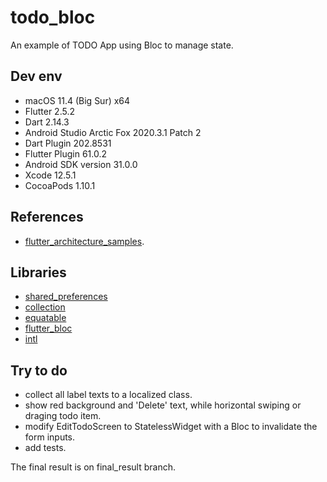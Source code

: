 # todo_bloc

An example of TODO App using Bloc to manage state.

## Dev env

 - macOS 11.4 (Big Sur) x64
 - Flutter 2.5.2
 - Dart 2.14.3
 - Android Studio Arctic Fox 2020.3.1 Patch 2
 - Dart Plugin 202.8531
 - Flutter Plugin 61.0.2
 - Android SDK version 31.0.0
 - Xcode 12.5.1
 - CocoaPods 1.10.1

## References

 - [flutter_architecture_samples](https://github.com/brianegan/flutter_architecture_samples/tree/master/change_notifier_provider).

## Libraries

 - [shared_preferences](https://pub.dev/packages/shared_preferences)
 - [collection](https://pub.dev/packages/collection)
 - [equatable](https://pub.dev/packages/equatable)
 - [flutter_bloc](https://pub.dev/packages/flutter_bloc)
 - [intl](https://pub.dev/packages/intl)

## Try to do

 - collect all label texts to a localized class.
 - show red background and 'Delete' text, while horizontal swiping or draging todo item.
 - modify EditTodoScreen to StatelessWidget with a Bloc to invalidate the form inputs.
 - add tests.

  The final result is on final_result branch.